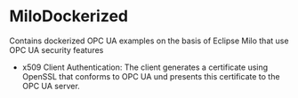 # MiloDockerized
Contains dockerized OPC UA examples on the basis of Eclipse Milo that use OPC UA security features
 - x509 Client Authentication: The client generates a certificate using OpenSSL that conforms to OPC UA und presents this certificate to the OPC UA server. 
